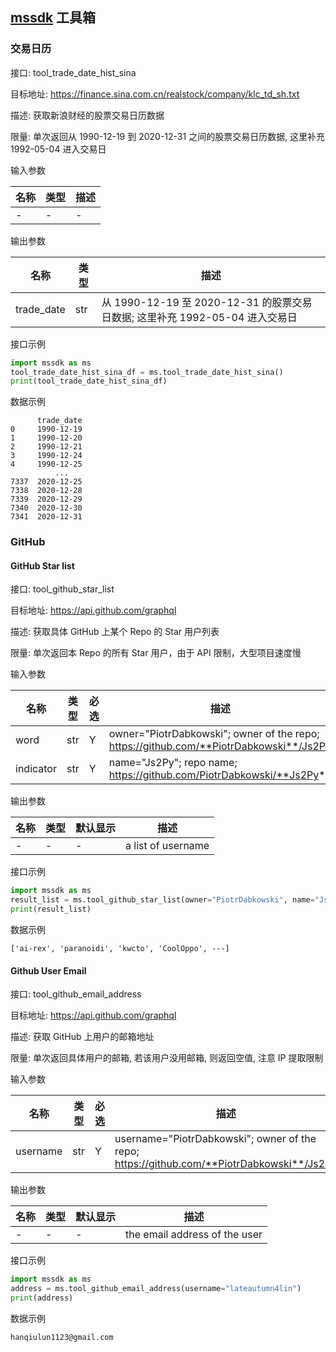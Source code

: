 ## [mssdk](https://github.com/cdmaxsmart/mssdk) 工具箱

### 交易日历

接口: tool_trade_date_hist_sina

目标地址: https://finance.sina.com.cn/realstock/company/klc_td_sh.txt

描述: 获取新浪财经的股票交易日历数据

限量: 单次返回从 1990-12-19 到 2020-12-31 之间的股票交易日历数据, 这里补充 1992-05-04 进入交易日

输入参数

| 名称   | 类型 | 描述    |
| -------- | ---- | --- |
| - | - |  - |

输出参数

| 名称          | 类型 |  描述           |
| --------------- | ----- |  ---------------- |
| trade_date      | str   |   从 1990-12-19 至 2020-12-31 的股票交易日数据; 这里补充 1992-05-04 进入交易日 |

接口示例

```python
import mssdk as ms
tool_trade_date_hist_sina_df = ms.tool_trade_date_hist_sina()
print(tool_trade_date_hist_sina_df)
```

数据示例

```
      trade_date
0     1990-12-19
1     1990-12-20
2     1990-12-21
3     1990-12-24
4     1990-12-25
          ...
7337  2020-12-25
7338  2020-12-28
7339  2020-12-29
7340  2020-12-30
7341  2020-12-31
```

### GitHub

#### GitHub Star list

接口: tool_github_star_list

目标地址: https://api.github.com/graphql

描述: 获取具体 GitHub 上某个 Repo 的 Star 用户列表

限量: 单次返回本 Repo 的所有 Star 用户，由于 API 限制，大型项目速度慢

输入参数

| 名称   | 类型 | 必选 | 描述                                                                              |
| -------- | ---- | ---- | --- |
| word | str | Y | owner="PiotrDabkowski"; owner of the repo; https://github.com/**PiotrDabkowski**/Js2Py |
| indicator | str | Y | name="Js2Py"; repo name; https://github.com/PiotrDabkowski/**Js2Py** |

输出参数

| 名称          | 类型 | 默认显示 | 描述           |
| --------------- | ----- | -------- | ---------------- |
| -      | -   | -| a list of username   |

接口示例

```python
import mssdk as ms
result_list = ms.tool_github_star_list(owner="PiotrDabkowski", name="Js2Py")
print(result_list)
```

数据示例

```
['ai-rex', 'paranoidi', 'kwcto', 'CoolOppo', ---]
```

#### Github User Email

接口: tool_github_email_address

目标地址: https://api.github.com/graphql

描述: 获取 GitHub 上用户的邮箱地址

限量: 单次返回具体用户的邮箱, 若该用户没用邮箱, 则返回空值, 注意 IP 提取限制

输入参数

| 名称   | 类型 | 必选 | 描述                                                                              |
| -------- | ---- | ---- | --- |
| username | str | Y | username="PiotrDabkowski"; owner of the repo; https://github.com/**PiotrDabkowski**/Js2Py |

输出参数

| 名称          | 类型 | 默认显示 | 描述           |
| --------------- | ----- | -------- | ---------------- |
| -      | -   | -| the email address of the user   |

接口示例

```python
import mssdk as ms
address = ms.tool_github_email_address(username="lateautumn4lin")
print(address)
```

数据示例

```
hanqiulun1123@gmail.com
```
